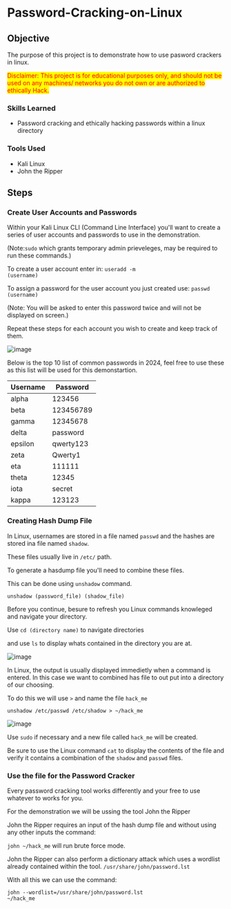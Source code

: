 # Password-Cracking-on-Linux

## Objective
The purpose of this project is to demonstrate how to use pasword crackers in linux.

<mark style="color : red">Disclaimer: This project is for educational purposes only, and should not be used on any machines/ networks you do not own or are authorized to ethically Hack.</mark>

### Skills Learned
- Password cracking and ethically hacking passwords within a linux directory

### Tools Used
- Kali Linux
- John the Ripper

## Steps

### Create User Accounts and Passwords
Within your Kali Linux CLI (Command Line Interface) you'll want to create a series of user accounts and passwords to use in the demonstration.

(Note:<code>sudo</code> which grants temporary admin prieveleges, may be required to run these commands.)

To create a user account enter in: <code>useradd -m (username)</code>

To assign a password for the user account you just created use: <code>passwd (username)</code> 

(Note: You will be asked to enter this password twice and will not be displayed on screen.)

Repeat these steps for each account you wish to create and keep track of them.

![image](https://github.com/user-attachments/assets/24428cb3-9ba2-49b3-8ad0-249ef6352a63)

Below is the top 10 list of common passwords in 2024, feel free to use these as this list will be used for this demonstartion.

| Username | Password  |
|---       |---        |
| alpha    | 123456    |
| beta     | 123456789 |
| gamma    | 12345678  |
| delta    | password  |
| epsilon  | qwerty123 |
| zeta     | Qwerty1   |
| eta      | 111111    |
| theta    | 12345     |
| iota     | secret    |
| kappa    | 123123    |


### Creating Hash Dump File
In Linux, usernames are stored in a file named <code>passwd</code> and the hashes are stored ina file named <code>shadow</code>. 

These files usually live in <code>/etc/</code> path.

To generate a hasdump file you'll need to combine these files.

This can be done using <code>unshadow</code> command.

<code>unshadow (password_file) (shadow_file)</code>

Before you continue, besure to refresh you Linux commands knowleged and navigate your directory.

Use <code>cd (directory name)</code> to navigate directories

and use <code>ls</code> to display whats contained in the directory you are at.

![image](https://github.com/user-attachments/assets/a68757cc-ce6a-4c10-bfb4-a81d9a16446b)

In Linux, the output is usually displayed immedietly when a command is entered. In this case we want to combined has file to out put into a directory of our choosing.

To do this we will use <code>></code> and name the file <code>hack_me</code>

<code>unshadow /etc/passwd /etc/shadow > ~/hack_me</code>

![image](https://github.com/user-attachments/assets/f56b9688-90af-4b36-9f28-3bff061f12b3)

Use <code>sudo</code> if necessary and a new file called <code>hack_me</code> will be created.

Be sure to use the Linux command <code>cat</code> to display the contents of the file and verify it contains a combination of the <code>shadow</code> and <code>passwd</code> files.


### Use the file for the Password Cracker
Every password cracking tool works differently and your free to use whatever to works for you. 

For the demonstration we will be ussing the tool John the Ripper

John the Ripper requires an input of the hash dump file and without using any other inputs the command:

<code>john ~/hack_me</code> will run brute force mode.

John the Ripper can also perform a dictionary attack which uses a wordlist already contained within the tool. <code>/usr/share/john/password.lst</code>

With all this we can use the command:

<code>john --wordlist=/usr/share/john/password.lst ~/hack_me</code>






